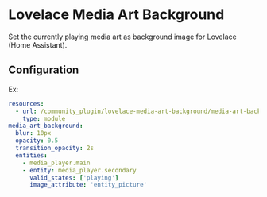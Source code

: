 # Lovelace Media Art Background

Set the currently playing media art as background image for Lovelace (Home Assistant).

## Configuration 

Ex:
```yaml
resources:
  - url: /community_plugin/lovelace-media-art-background/media-art-background.js
    type: module
media_art_background:
  blur: 10px
  opacity: 0.5
  transition_opacity: 2s
  entities:
    - media_player.main
    - entity: media_player.secondary
      valid_states: ['playing']
      image_attribute: 'entity_picture'
```
